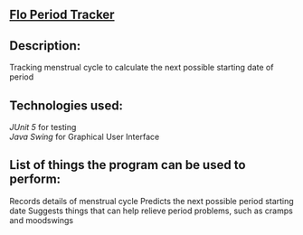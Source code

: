 ## [Flo Period Tracker](./period_tracker)

## Description:

Tracking menstrual cycle to calculate the next possible starting date of period </br>
    
    
## Technologies used:

*JUnit 5* for testing </br>
*Java Swing* for Graphical User Interface

## List of things the program can be used to perform:

Records details of menstrual cycle
Predicts the next possible period starting date
Suggests things that can help relieve period problems, such as cramps and moodswings

 



